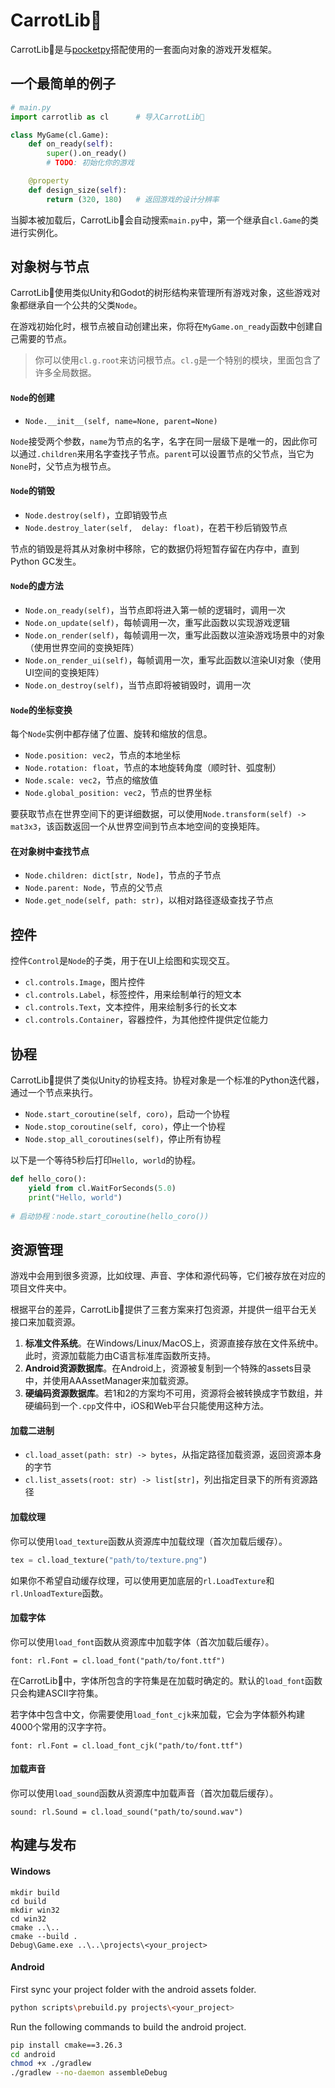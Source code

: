 # CarrotLib🥕

CarrotLib🥕是与[pocketpy](https://github.com/pocketpy/pocketpy)搭配使用的一套面向对象的游戏开发框架。


## 一个最简单的例子

```python
# main.py
import carrotlib as cl		# 导入CarrotLib🥕

class MyGame(cl.Game):
    def on_ready(self):
        super().on_ready()
        # TODO: 初始化你的游戏

    @property
    def design_size(self):
        return (320, 180)	# 返回游戏的设计分辨率
```

当脚本被加载后，CarrotLib🥕会自动搜索`main.py`中，第一个继承自`cl.Game`的类进行实例化。

## 对象树与节点

CarrotLib🥕使用类似Unity和Godot的树形结构来管理所有游戏对象，这些游戏对象都继承自一个公共的父类`Node`。

在游戏初始化时，根节点被自动创建出来，你将在`MyGame.on_ready`函数中创建自己需要的节点。

> 你可以使用`cl.g.root`来访问根节点。`cl.g`是一个特别的模块，里面包含了许多全局数据。

#### `Node`的创建

+ `Node.__init__(self, name=None, parent=None)`

`Node`接受两个参数，`name`为节点的名字，名字在同一层级下是唯一的，因此你可以通过`.children`来用名字查找子节点。`parent`可以设置节点的父节点，当它为`None`时，父节点为根节点。

#### `Node`的销毁

+ `Node.destroy(self)`，立即销毁节点
+ `Node.destroy_later(self,  delay: float)`，在若干秒后销毁节点

节点的销毁是将其从对象树中移除，它的数据仍将短暂存留在内存中，直到Python GC发生。

#### `Node`的虚方法

+ `Node.on_ready(self)`，当节点即将进入第一帧的逻辑时，调用一次
+ `Node.on_update(self)`，每帧调用一次，重写此函数以实现游戏逻辑
+ `Node.on_render(self)`，每帧调用一次，重写此函数以渲染游戏场景中的对象（使用世界空间的变换矩阵）
+ `Node.on_render_ui(self)`，每帧调用一次，重写此函数以渲染UI对象（使用UI空间的变换矩阵）
+ `Node.on_destroy(self)`，当节点即将被销毁时，调用一次

#### `Node`的坐标变换

每个`Node`实例中都存储了位置、旋转和缩放的信息。

+ `Node.position: vec2`，节点的本地坐标
+ `Node.rotation: float`，节点的本地旋转角度（顺时针、弧度制）
+ `Node.scale: vec2`，节点的缩放值
+ `Node.global_position: vec2`，节点的世界坐标

要获取节点在世界空间下的更详细数据，可以使用`Node.transform(self) -> mat3x3`，该函数返回一个从世界空间到节点本地空间的变换矩阵。

#### 在对象树中查找节点

+ `Node.children: dict[str, Node]`，节点的子节点
+ `Node.parent: Node`，节点的父节点
+ `Node.get_node(self, path: str)`，以相对路径逐级查找子节点

## 控件

控件`Control`是`Node`的子类，用于在UI上绘图和实现交互。

+ `cl.controls.Image`，图片控件
+ `cl.controls.Label`，标签控件，用来绘制单行的短文本
+ `cl.controls.Text`，文本控件，用来绘制多行的长文本
+ `cl.controls.Container`，容器控件，为其他控件提供定位能力

## 协程

CarrotLib🥕提供了类似Unity的协程支持。协程对象是一个标准的Python迭代器，通过一个节点来执行。

+ `Node.start_coroutine(self, coro)`，启动一个协程
+ `Node.stop_coroutine(self, coro)`，停止一个协程
+ `Node.stop_all_coroutines(self)`，停止所有协程

以下是一个等待5秒后打印`Hello, world`的协程。

```python
def hello_coro():
    yield from cl.WaitForSeconds(5.0)
    print("Hello, world")
    
# 启动协程：node.start_coroutine(hello_coro())
```

## 资源管理

游戏中会用到很多资源，比如纹理、声音、字体和源代码等，它们被存放在对应的项目文件夹中。

根据平台的差异，CarrotLib🥕提供了三套方案来打包资源，并提供一组平台无关接口来加载资源。

1. **标准文件系统**。在Windows/Linux/MacOS上，资源直接存放在文件系统中。此时，资源加载能力由C语言标准库函数所支持。
2. **Android资源数据库**。在Android上，资源被复制到一个特殊的assets目录中，并使用AAAssetManager来加载资源。
3. **硬编码资源数据库**。若1和2的方案均不可用，资源将会被转换成字节数组，并硬编码到一个`.cpp`文件中，iOS和Web平台只能使用这种方法。

#### 加载二进制

+ `cl.load_asset(path: str) -> bytes`，从指定路径加载资源，返回资源本身的字节
+ `cl.list_assets(root: str) -> list[str]`，列出指定目录下的所有资源路径


#### 加载纹理

你可以使用`load_texture`函数从资源库中加载纹理（首次加载后缓存）。

```python
tex = cl.load_texture("path/to/texture.png")
```

如果你不希望自动缓存纹理，可以使用更加底层的`rl.LoadTexture`和`rl.UnloadTexture`函数。

#### 加载字体

你可以使用`load_font`函数从资源库中加载字体（首次加载后缓存）。

```
font: rl.Font = cl.load_font("path/to/font.ttf")
```

在CarrotLib🥕中，字体所包含的字符集是在加载时确定的。默认的`load_font`函数只会构建ASCII字符集。

若字体中包含中文，你需要使用`load_font_cjk`来加载，它会为字体额外构建4000个常用的汉字字符。

```
font: rl.Font = cl.load_font_cjk("path/to/font.ttf")
```


#### 加载声音

你可以使用`load_sound`函数从资源库中加载声音（首次加载后缓存）。

```
sound: rl.Sound = cl.load_sound("path/to/sound.wav")
```

## 构建与发布

#### Windows

```
mkdir build
cd build
mkdir win32
cd win32
cmake ..\..
cmake --build .
Debug\Game.exe ..\..\projects\<your_project>
```

#### Android

First sync your project folder with the android assets folder.
```bash
python scripts\prebuild.py projects\<your_project>
```

Run the following commands to build the android project.
```bash
pip install cmake==3.26.3
cd android
chmod +x ./gradlew
./gradlew --no-daemon assembleDebug
```
